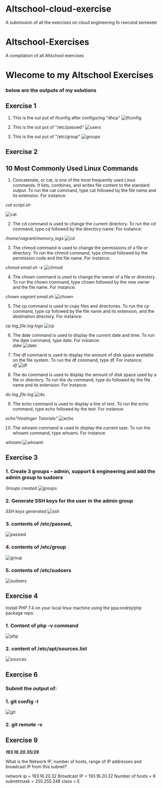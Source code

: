 # Altschool-cloud-exercise
A submission of all the exercises on cloud engineering fo rsecond semester

# Altschool-Exercises
A compilation of all Altschool exercises

# Wlecome to my Altschool Exercises
### below are the outputs of my solutions


## Exercise 1

1.  This is the out put of ifconfig after configuring "dhcp"
![ifconfig](ifconfig.JPG)

2. This is the out put of  "/etc/passwd"
![users](users.JPG)

3. This is the out put of  "/etc/group"
![groups](groups.JPG)

## Exercise 2 
## 10 Most Commonly Used Linux Commands

1. Concatenate, or cat, is one of the most frequently used Linux commands. It lists, combines, and writes file content to the standard output. To run the cat command, type cat followed by the file name and its extension. For instance:

_cat script.sh_

![cat](ex2cat.jpg)

2. The cd command is used to change the current directory. To run the cd command, type cd followed by the directory name. For instance:
    
_/home/vagrant/memory_logs_
![cd](ex2cd.jpg)

3. The chmod command is used to change the permissions of a file or directory. To run the chmod command, type chmod followed by the permission code and the file name. For instance:
    
_chmod email.sh -x_
![chmod](ex2chmod.jpg)

4. The chown command is used to change the owner of a file or directory. To run the chown command, type chown followed by the new owner and the file name. For instance:  

_chown vagrant email.sh_
 ![chown](ex2chown.jpg)  

5. The cp command is used to copy files and directories. To run the cp command, type cp followed by the file name and its extension, and the destination directory. For instance:    
   
_cp log_file.log logs_
![cp](ex2cp.jpg)

6. The date command is used to display the current date and time. To run the date command, type date. For instance:         
_date_
![date](ex2date.jpg)     

7. The df command is used to display the amount of disk space available on the file system. To run the df command, type df. For instance:                   
_df_
![df](ex2df.jpg) 

8. The du command is used to display the amount of disk space used by a file or directory. To run the du command, type du followed by the file name and its extension. For instance:

_du log_file.log_
![du](ex2du.jpg)                        

9. The echo command is used to display a line of text. To run the echo command, type echo followed by the text. For instance:          

_echo"Hostinger Tutorials"_
![echo](ex2echo.jpg)        

10. The whoami command is used to display the current user. To run the whoami command, type whoami. For instance:          

_whoami_
![whoami](ex2whoami.jpg)

## Exercise 3
### 1. Create 3 groups – admin, support & engineering and add the admin group to sudoers
_Groups created_
 ![groups](groups.JPG)

### 2. Generate SSH keys for the user in the admin group

_SSH keys generated_
![ssh](ssh-keygen.JPG)

### 3. contents of /etc/passwd,
![passwd](users.JPG)

### 4. contents of /etc/group
![group](groups.JPG)

### 5. contents of /etc/sudoers
![sudoers](ex3sudoers.JPG)

## Exercise 4
Install PHP 7.4 on your local linux machine using the ppa:ondrej/php package repo.

### 1. Content of php -v command
![php](ex4php-v.jpg)

### 2. content of /etc/apt/sources.list 
![sources](ex4sourcelist.jpg)


##  Exercise 6
### Submit the output of:

### 1. git config -l
![git](ex6gitconfig-l.jpg)

### 2. git remote -v

## Exercise 9 

_**193.16.20.35/29**_

What is the Network IP, number of hosts, range of IP addresses and broadcast IP from this subnet?

network ip = 193.16.20.32 
Broadcast IP = 193.16.20.32
Number of hosts = 6
subnetmask = 255.255.248
class = E


